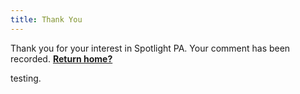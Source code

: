 ```yaml
---
title: Thank You
---
```

Thank you for your interest in Spotlight PA. Your comment has been recorded. **[Return home?](/)**

testing.
